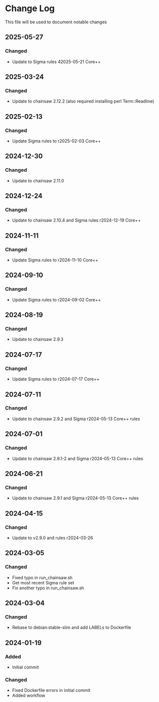 # Change Log
<!-- markdownlint-disable MD024 -->
<!-- markdownlint-disable MD033 -->
This file will be used to document notable changes

## 2025-05-27

### Changed

- Update to Sigma rules 42025-05-21 Core++

## 2025-03-24

### Changed

- Update to chainsaw 2.12.2 (also required installing perl Term::Readline)

## 2025-02-13

### Changed

- Update Sigma rules to r2025-02-03 Core++

## 2024-12-30

### Changed

- Update to chainsaw 2.11.0

## 2024-12-24

### Changed

- Update to chainsaw 2.10.4 and Sigma rules r2024-12-19 Core++

## 2024-11-11

### Changed

- Update Sigma rules to r2024-11-10 Core++

## 2024-09-10

### Changed

- Update Sigma rules to r2024-09-02 Core++

## 2024-08-19

### Changed

- Update to chainsaw 2.9.3

## 2024-07-17

### Changed

- Update Sigma rules to r2024-07-17 Core++

## 2024-07-11

### Changed

- Update to chainsaw 2.9.2 and Sigma r2024-05-13 Core++ rules

## 2024-07-01

### Changed

- Update to chainsaw 2.9.1-2 and Sigma r2024-05-13 Core++ rules

## 2024-06-21

### Changed

- Update to chainsaw 2.9.1 and Sigma r2024-05-13 Core++ rules

## 2024-04-15

### Changed

- Update to v2.9.0 and rules r2024-03-26

## 2024-03-05

### Changed

- Fixed typo in run_chainsaw.sh
- Get most recent Sigma rule set
- Fix another typo in run_chainsaw.sh

## 2024-03-04

### Changed

- Rebase to debian:stable-slim and add LABELs to Dockerfile

## 2024-01-19

### Added

- Initial commit

### Changed

- Fixed Dockerfile errors in initial commit
- Added workflow


